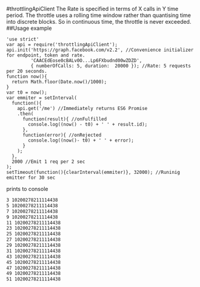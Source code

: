 #throttlingApiClient
The Rate is specified in terms of X calls in Y time period. The throttle uses a rolling time window rather than quantising time into discrete blocks. So in continuous time, the throttle is never exceeded.
##Usage example
```node
'use strict'
var api = require('throttlingApiClient');
api.init('https://graph.facebook.com/v2.2', //Convenience initializer for endpoint, token and rate.
         'CAACEdEose0cBALv0O...Lp6FXbudnd00wZDZD',
         { numberOfCalls: 5, duration:  20000 }); //Rate: 5 requests per 20 seconds.
function now(){
  return Math.floor(Date.now()/1000);
}
var t0 = now();
var emmiter = setInterval(
  function(){
    api.get('/me') //Immediately returns ES6 Promise
    .then(
      function(result){ //onFulfilled
        console.log((now() - t0) + ' ' + result.id);
      },
      function(error){ //onRejected
        console.log((now()- t0) + ' ' + error);
      }
    );
  },
  2000 //Emit 1 req per 2 sec
);
setTimeout(function(){clearInterval(emmiter)}, 32000); //Runinig emitter for 30 sec
```
prints to console
```bash
3 10200278211114438
5 10200278211114438
7 10200278211114438
9 10200278211114438
11 10200278211114438
23 10200278211114438
25 10200278211114438
27 10200278211114438
29 10200278211114438
31 10200278211114438
43 10200278211114438
45 10200278211114438
47 10200278211114438
49 10200278211114438
51 10200278211114438
```
